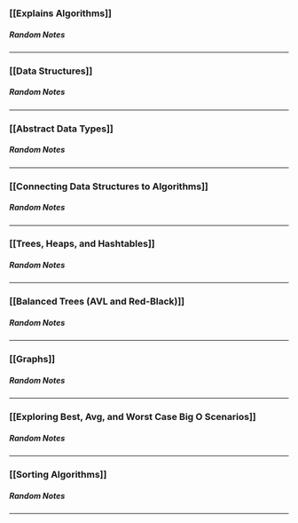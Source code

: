 ### [[Explains Algorithms]]
##### Random Notes
---
### [[Data Structures]]
##### Random Notes
---
### [[Abstract Data Types]]
##### Random Notes
---
### [[Connecting Data Structures to Algorithms]]
##### Random Notes
---
### [[Trees, Heaps, and Hashtables]]
##### Random Notes
---
### [[Balanced Trees (AVL and Red-Black)]]
##### Random Notes
---
### [[Graphs]]
##### Random Notes
---
### [[Exploring Best, Avg, and Worst Case Big O Scenarios]]
##### Random Notes
---
### [[Sorting Algorithms]]
##### Random Notes
---